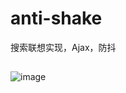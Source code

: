 # anti-shake
搜索联想实现，Ajax，防抖

## 
![image](https://user-images.githubusercontent.com/61956206/202120448-573b865c-d005-4fd1-a2ce-974141efafec.png)

